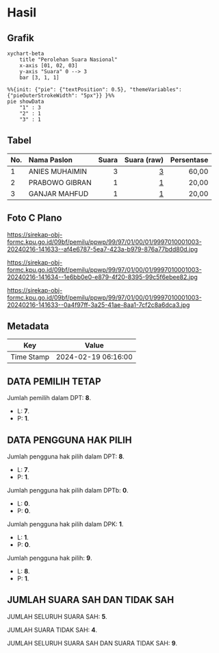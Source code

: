 # Hasil

## Grafik

```mermaid
xychart-beta
    title "Perolehan Suara Nasional"
    x-axis [01, 02, 03]
    y-axis "Suara" 0 --> 3
    bar [3, 1, 1]
```

```mermaid
%%{init: {"pie": {"textPosition": 0.5}, "themeVariables": {"pieOuterStrokeWidth": "5px"}} }%%
pie showData
    "1" : 3
    "2" : 1
    "3" : 1
```

## Tabel

| No. | Nama Paslon    | Suara | Suara (raw) | Persentase |
|:--- |:-------------- | -----:| -----------:| ----------:|
| 1   | ANIES MUHAIMIN | 3     | [3][p-1]    | 60,00      |
| 2   | PRABOWO GIBRAN | 1     | [1][p-2]    | 20,00      |
| 3   | GANJAR MAHFUD  | 1     | [1][p-3]    | 20,00      |


[p-1]: https://github.com/gigit-pemilu/pemilu-2024/blob/main/pilpres/hitung-suara/sub/99-luar-negeri/sub/97-rabat-morocco/sub/01-rabat-morocco/sub/0001-rabat-morocco/sub/003-ksk-001/sub/paslon-1.txt
[p-2]: https://github.com/gigit-pemilu/pemilu-2024/blob/main/pilpres/hitung-suara/sub/99-luar-negeri/sub/97-rabat-morocco/sub/01-rabat-morocco/sub/0001-rabat-morocco/sub/003-ksk-001/sub/paslon-2.txt
[p-3]: https://github.com/gigit-pemilu/pemilu-2024/blob/main/pilpres/hitung-suara/sub/99-luar-negeri/sub/97-rabat-morocco/sub/01-rabat-morocco/sub/0001-rabat-morocco/sub/003-ksk-001/sub/paslon-3.txt

## Foto C Plano

https://sirekap-obj-formc.kpu.go.id/09bf/pemilu/ppwp/99/97/01/00/01/9997010001003-20240216-141633--af4e6787-5ea7-423a-b979-876a77bdd80d.jpg

https://sirekap-obj-formc.kpu.go.id/09bf/pemilu/ppwp/99/97/01/00/01/9997010001003-20240216-141634--1e6bb0e0-e879-4f20-8395-99c5f6ebee82.jpg

https://sirekap-obj-formc.kpu.go.id/09bf/pemilu/ppwp/99/97/01/00/01/9997010001003-20240216-141633--0a4f97ff-3a25-41ae-8aa1-7cf2c8a6dca3.jpg


## Metadata

| Key        | Value               |
| ---------- | ------------------- |
| Time Stamp | 2024-02-19 06:16:00 |


## DATA PEMILIH TETAP

Jumlah pemilih dalam DPT: **8**.
 * L: **7**.
 * P: **1**.

## DATA PENGGUNA HAK PILIH

Jumlah pengguna hak pilih dalam DPT: **8**.
 * L: **7**.
 * P: **1**.

Jumlah pengguna hak pilih dalam DPTb: **0**.
 * L: **0**.
 * P: **0**.

Jumlah pengguna hak pilih dalam DPK: **1**.
 * L: **1**.
 * P: **0**.

Jumlah pengguna hak pilih: **9**.
 * L: **8**.
 * P: **1**.

## JUMLAH SUARA SAH DAN TIDAK SAH

JUMLAH SELURUH SUARA SAH: **5**.

JUMLAH SUARA TIDAK SAH: **4**.

JUMLAH SELURUH SUARA SAH DAN SUARA TIDAK SAH: **9**.


